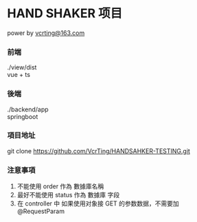 # HAND SHAKER 项目
power by vcrting@163.com

### 前端
./view/dist  
vue + ts


### 後端
./backend/app  
springboot


### 項目地址  
git clone https://github.com/VcrTing/HANDSAHKER-TESTING.git

### 注意事項
1. 不能使用 order 作為 數據庫名稱
2. 最好不能使用 status 作為 數據庫 字段
3. 在 controller 中 如果使用对象接 GET 的参数数据，不需要加 @RequestParam
